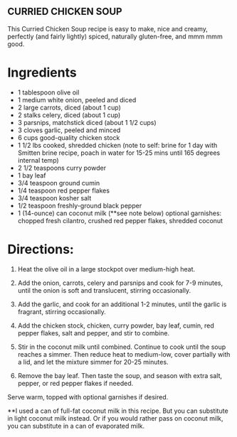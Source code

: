 ## CURRIED CHICKEN SOUP
This Curried Chicken Soup recipe is easy to make, nice and creamy, perfectly (and fairly lightly) spiced, naturally gluten-free, and mmm mmm good.

# Ingredients
- 1 tablespoon olive oil
- 1 medium white onion, peeled and diced
- 2 large carrots, diced (about 1 cup)
- 2 stalks celery, diced (about 1 cup)
- 3 parsnips, matchstick diced (about 1 1/2 cups)
- 3 cloves garlic, peeled and minced
- 6 cups good-quality chicken stock
- 1 1/2 lbs cooked, shredded chicken (note to self: brine for 1 day with Smitten brine recipe, poach in water for 15-25 mins until 165 degrees internal temp)
- 2 1/2 teaspoons curry powder
- 1 bay leaf
- 3/4 teaspoon ground cumin
- 1/4 teaspoon red pepper flakes
- 3/4 teaspoon kosher salt
- 1/2 teaspoon freshly-ground black pepper
- 1 (14-ounce) can coconut milk (**see note below)
optional garnishes: chopped fresh cilantro, crushed red pepper flakes, shredded coconut

# Directions:
1. Heat the olive oil in a large stockpot over medium-high heat.  
1. Add the onion, carrots, celery and parsnips and cook for 7-9 minutes, until the onion is soft and translucent, stirring occasionally.  
1. Add the garlic, and cook for an additional 1-2 minutes, until the garlic is fragrant, stirring occasionally.  
1. Add the chicken stock, chicken, curry powder, bay leaf, cumin, red pepper flakes, salt and pepper, and stir to combine.  
1. Stir in the coconut milk until combined.  Continue to cook until the soup reaches a simmer.  Then reduce heat to medium-low, cover partially with a lid, and let the mixture simmer for 20-25 minutes.

1. Remove the bay leaf.  Then taste the soup, and season with extra salt, pepper, or red pepper flakes if needed.

Serve warm, topped with optional garnishes if desired.

**I used a can of full-fat coconut milk in this recipe.  But you can substitute in light coconut milk instead.  Or if you would rather pass on coconut milk, you can substitute in a can of evaporated milk.
